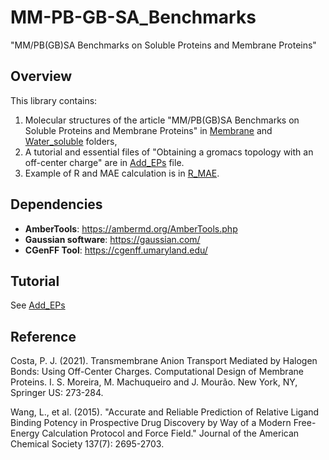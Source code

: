 # MM-PB-GB-SA_Benchmarks

"MM/PB(GB)SA Benchmarks on Soluble Proteins and Membrane Proteins"

## Overview

This library contains:
1. Molecular structures of the article "MM/PB(GB)SA Benchmarks on Soluble Proteins and Membrane Proteins" in [Membrane](https://github.com/shiyu-wangbyte/MM-PB-GB-SA_Benchmarks/tree/main/Membrane) and [Water_soluble](https://github.com/shiyu-wangbyte/MM-PB-GB-SA_Benchmarks/tree/main/Water_soluble) folders,
2. A tutorial and essential files of "Obtaining a gromacs topology with an off-center charge" are in [Add_EPs](https://github.com/shiyu-wangbyte/MM-PB-GB-SA_Benchmarks/blob/main/tutorial.md) file.
3. Example of R and MAE calculation is in [R_MAE](https://github.com/shiyu-wangbyte/MM-PB-GB-SA_Benchmarks/tree/main/demo).

## Dependencies

* **AmberTools**: https://ambermd.org/AmberTools.php
* **Gaussian software**: https://gaussian.com/
* **CGenFF Tool**: https://cgenff.umaryland.edu/

## Tutorial

See  [Add_EPs](https://github.com/shiyu-wangbyte/MM-PB-GB-SA_Benchmarks/blob/main/demo/RESP_EP/tutorial.md)

## Reference

Costa, P. J. (2021). Transmembrane Anion Transport Mediated by Halogen Bonds: Using Off-Center Charges. Computational Design of Membrane Proteins. I. S. Moreira, M. Machuqueiro and J. Mourão. New York, NY, Springer US: 273-284.

Wang, L., et al. (2015). "Accurate and Reliable Prediction of Relative Ligand Binding Potency in Prospective Drug Discovery by Way of a Modern Free-Energy Calculation Protocol and Force Field." Journal of the American Chemical Society 137(7): 2695-2703.

